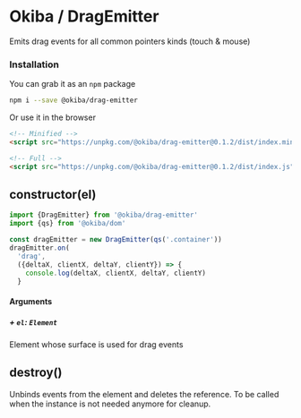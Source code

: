 

# Okiba / DragEmitter
Emits drag events for all common pointers kinds (touch & mouse)




### Installation

You can grab it as an `npm` package 
```bash
npm i --save @okiba/drag-emitter
```

Or use it in the browser
```html
<!-- Minified -->
<script src="https://unpkg.com/@okiba/drag-emitter@0.1.2/dist/index.min.js"></script>

<!-- Full -->
<script src="https://unpkg.com/@okiba/drag-emitter@0.1.2/dist/index.js"></script>
```




## constructor(el)








```javascript
import {DragEmitter} from '@okiba/drag-emitter'
import {qs} from '@okiba/dom'

const dragEmitter = new DragEmitter(qs('.container'))
dragEmitter.on(
  'drag',
  ({deltaX, clientX, deltaY, clientY}) => {
    console.log(deltaX, clientX, deltaY, clientY)
  }
```




#### Arguments


##### + `el`: `Element`

Element whose surface is used for drag events





## destroy()


Unbinds events from the element and deletes the reference.
To be called when the instance is not needed anymore for cleanup.






